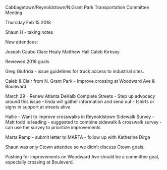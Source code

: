 Cabbagetown/Reynoldstown/N.Grant Park Transportation Committee Meeting

Thursday Feb 15 2018

Shaun H - taking notes

New attendees:

Joseph Caubo
Clare Healy
Matthew Hall
Caleb Kirksey

Reviewed 2018 goals

Greg Giufrida - issue guidelines for truck access to industrial sites.

Caleb & Clair from N. Grant Park - Improve crossing at Woodward Ave & Boulevard

March 29 - Renew Atlanta DeKalb Complete Streets
	- Step up advocacy around this issue
	- linda will gather information and send out
	- tshirts or signs in support at streets alive

Hallie - Want to improve crosswalks in Reynoldstown
Sidewalk Survey
	- Matt todd is leading
	- suggested to combine sidewalk & crosswalk survey
	- can use the survey to prioritize improvements

Marta Ramp
	- submit letter to MARTA
	- follow up with Katherine Dirga

Shaun was only Ctown attendee so we didn’t discuss Ctown goals.

Pushing for improvements on Woodward Ave should be a committee goal, especially crossing at Boulevard.
